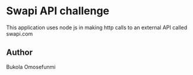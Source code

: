 # Swapi API challenge

This application uses node js in making http calls to an external API called swapi.com

## Author
Bukola Omosefunmi